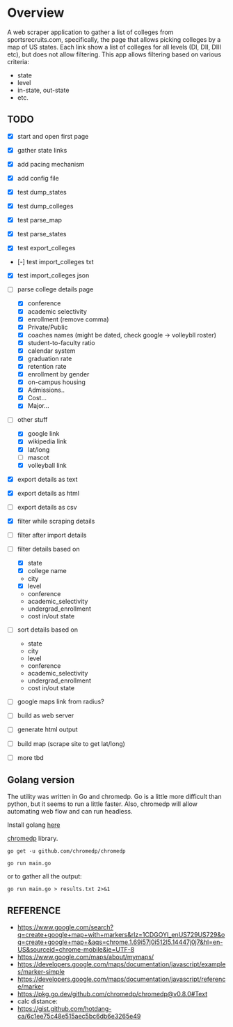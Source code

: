 

# Overview

A web scraper application to gather a list of colleges from sportsrecruits.com, specifically, the page that allows picking colleges by a map of US states. Each link show a list of colleges for all levels (DI, DII, DIII etc), but does not allow filtering.  This app allows filtering based on various criteria:

- state
- level
- in-state, out-state
- etc.


## TODO

- [x] start and open first page
- [x] gather state links
- [x] add pacing mechanism
- [x] add config file

- [x] test dump_states
- [x] test dump_colleges
- [x] test parse_map
- [x] test parse_states
- [x] test export_colleges
- [-] test import_colleges txt
- [x] test import_colleges json

- [ ] parse college details page
    - [x] conference
    - [x] academic selectivity
    - [x] enrollment (remove comma)
    - [x] Private/Public
    - [x] coaches names (might be dated, check google -> volleybll roster)
    - [x] student-to-faculty ratio
    - [x] calendar system
    - [x] graduation rate
    - [x] retention rate
    - [x] enrollment by gender
    - [x] on-campus housing
    - [x] Admissions..
    - [x] Cost...
    - [x] Major...
- [ ] other stuff
    - [x] google link
    - [x] wikipedia link
    - [x] lat/long
    - [ ] mascot
    - [x] volleyball link
- [x] export details as text
- [x] export details as html
- [ ] export details as csv

- [x] filter while scraping details
- [ ] filter after import details
- [ ] filter details based on
    - [x] state
    - [x] college name
    - city
    - [x] level
    - conference
    - academic_selectivity
    - undergrad_enrollment
    - cost in/out state
- [ ] sort details based on
    - state
    - city
    - level
    - conference
    - academic_selectivity
    - undergrad_enrollment
    - cost in/out state

- [ ] google maps link from radius?


- [ ] build as web server
- [ ] generate html output
- [ ] build map (scrape site to get lat/long)
- [ ] more tbd



## Golang version

The utility was written in Go and chromedp.  Go is a little
more difficult than python, but it seems to run a little faster.  Also,
chromedp will allow automating web flow and can run headless.

Install golang [here](https://golang.org/doc/install)

[chromedp](https://github.com/chromedp/chromedp) library.

`go get -u github.com/chromedp/chromedp`

`go run main.go`

or to gather all the output:

`go run main.go > results.txt 2>&1`

## REFERENCE

- https://www.google.com/search?q=create+google+map+with+markers&rlz=1CDGOYI_enUS729US729&oq=create+google+map+&aqs=chrome.1.69i57j0i512l5.14447j0j7&hl=en-US&sourceid=chrome-mobile&ie=UTF-8
- https://www.google.com/maps/about/mymaps/
- https://developers.google.com/maps/documentation/javascript/examples/marker-simple
- https://developers.google.com/maps/documentation/javascript/reference/marker
- https://pkg.go.dev/github.com/chromedp/chromedp@v0.8.0#Text
- calc distance:
- https://gist.github.com/hotdang-ca/6c1ee75c48e515aec5bc6db6e3265e49
